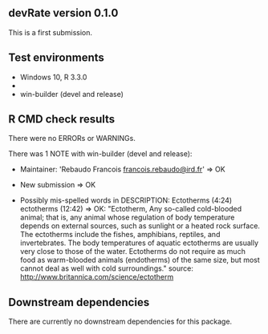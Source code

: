 ## devRate version 0.1.0
This is a first submission.

## Test environments
* Windows 10, R 3.3.0
* 
* win-builder (devel and release)

## R CMD check results
There were no ERRORs or WARNINGs. 

There was 1 NOTE with win-builder (devel and release):

* Maintainer: 'Rebaudo Francois <francois.rebaudo@ird.fr>'
=> OK

* New submission
=> OK

* Possibly mis-spelled words in DESCRIPTION:
  Ectotherms (4:24)
  ectotherms (12:42)
=> OK: "Ectotherm, Any so-called cold-blooded animal; that is, any animal whose regulation of body temperature depends on external sources, such as sunlight or a heated rock surface. The ectotherms include the fishes, amphibians, reptiles, and invertebrates. The body temperatures of aquatic ectotherms are usually very close to those of the water. Ectotherms do not require as much food as warm-blooded animals (endotherms) of the same size, but most cannot deal as well with cold surroundings."
source: http://www.britannica.com/science/ectotherm

## Downstream dependencies
There are currently no downstream dependencies for this package.
